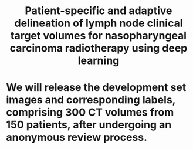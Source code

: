 # <div align=center> Patient-specific and adaptive delineation of lymph node clinical target volumes for nasopharyngeal carcinoma radiotherapy using deep learning</div>

# We will release the development set images and corresponding labels, comprising 300 CT volumes from 150 patients, after undergoing an anonymous review process.

